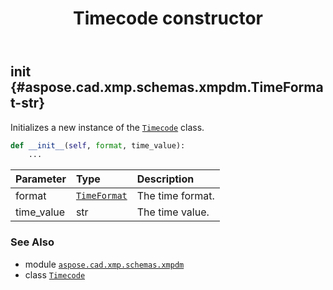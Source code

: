 ﻿---
title: Timecode constructor
second_title: Aspose.CAD for Python via .NET API References
description: 
type: docs
weight: 10
url: /aspose.cad.xmp.schemas.xmpdm/timecode/__init__/
is_root: false
---

## __init__ {#aspose.cad.xmp.schemas.xmpdm.TimeFormat-str}

Initializes a new instance of the [`Timecode`](/cad/python-net/aspose.cad.xmp.schemas.xmpdm/timecode) class.



```python
def __init__(self, format, time_value):
    ...
```


| Parameter | Type | Description |
| :- | :- | :- |
| format | [`TimeFormat`](/cad/python-net/aspose.cad.xmp.schemas.xmpdm/timeformat) | The time format. |
| time_value | str | The time value. |



### See Also
* module [`aspose.cad.xmp.schemas.xmpdm`](../../)
* class [`Timecode`](/cad/python-net/aspose.cad.xmp.schemas.xmpdm/timecode)
